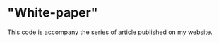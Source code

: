 # "White-paper"
This code is accompany the series of [article](https://manuneuro.github.io/EmmanuelCalvet//quantum,/crypto/2022/09/24/whitepaper-p2.html) published on my website.

